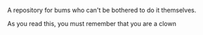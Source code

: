 A repository for bums who can't be bothered to do it themselves.

As you read this, you must remember that you are a clown
